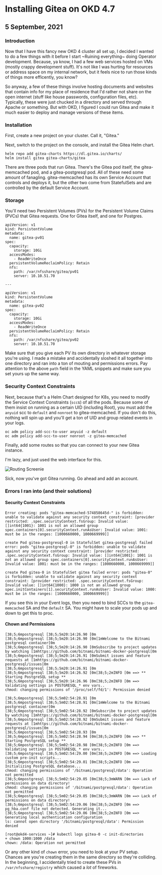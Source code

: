 # Installing Gitea on OKD 4.7
## 5 September, 2021

### Introduction
Now that I have this fancy new OKD 4 cluster all set up, I decided I wanted to do a few things with it before I start ~Ruining everything~ doing Operator development. Because, ya know, I had a few web services hosted on VMs (mostly crappy development stuff). It's not like I was hurting for resources or address space on my internal network, but it feels nice to run those kinds of things more efficently, you know?

So anyway, a few of these things involve hosting documents and websites that contain info for my place of residence that I'd rather not share on the open internet (stuff like house passwords, configuration files, etc). Typically, these were just chucked in a directory and served through Apache or something. But with OKD, I figured I could run Gitea and make it much easier to deploy and manage versions of these items.

### Installation

First, create a new project on your cluster. Call it, "Gitea."

Next, switch to the project on the console, and install the Gitea Helm chart.

```
helm repo add gitea-charts https://dl.gitea.io/charts/
helm install gitea gitea-charts/gitea
```

There are three pods that run Gitea. There's the Gitea pod itself, the gitea-memcached pod, and a gitea-postgresql pod. All of these need some amount of fanagling. gitea-memcached has its own Service Account that controls and deploys it, but the other two come from StatefulSets and are controlled by the default Service Account.

### Storage

You'll need two Persistent Volumes (PVs) for the Persistent Volume Claims (PVCs) that Gitea requests. One for Gitea itself, and one for Postgres.

```
apiVersion: v1
kind: PersistentVolume
metadata:
  name: gitea-pv01
spec:
  capacity:
    storage: 10Gi
  accessModes:
    - ReadWriteOnce
  persistentVolumeReclaimPolicy: Retain
  nfs:
    path: /var/nfsshare/gitea/pv01
    server: 10.10.51.70

---

apiVersion: v1
kind: PersistentVolume
metadata:
  name: gitea-pv02
spec:
  capacity:
    storage: 10Gi
  accessModes:
    - ReadWriteOnce
  persistentVolumeReclaimPolicy: Retain
  nfs:
    path: /var/nfsshare/gitea/pv02
    server: 10.10.51.70

```

Make sure that you give each PV its own directory in whatever storage you're using. I made a mistake and accidentally sloshed it all together into one directory and ran into a ton of mouting and permissions errors. Pay attention to the above `path` field in the YAML snippets and make sure you set yours up the same way.

### Security Context Constraints

Next, because that's a Helm Chart designed for K8s, you need to modify the Service Context Constraints (`scc`s) of all the pods. Because some of them insist on running as a certain UID (including Root), you must add the `anyuid` scc to `default` and `nonroot` to gitea-memcached. If you don't do this, nothing will spin up and you'll get a ton of UID and group related events in your logs.

```
oc adm policy add-scc-to-user anyuid -z default
oc adm policy add-scc-to-user nonroot -z gitea-memcached
```

Finally, add some routes so that you can connect to your new Gitea instance.

I'm lazy, and just used the web interface for this.

![Routing Screenie](routing.png)

Sick, now you've got Gitea running. Go ahead and add an account.

### Errors I ran into (and their solutions)

#### Security Context Constraints

```
Error creating: pods "gitea-memcached-574858645d-" is forbidden: unable to validate against any security context constraint: [provider restricted: .spec.securityContext.fsGroup: Invalid value: []int64{1001}: 1001 is not an allowed group spec.containers[0].securityContext.runAsUser: Invalid value: 1001: must be in the ranges: [1000660000, 1000669999]]

create Pod gitea-postgresql-0 in StatefulSet gitea-postgresql failed error: pods "gitea-postgresql-0" is forbidden: unable to validate against any security context constraint: [provider restricted: .spec.securityContext.fsGroup: Invalid value: []int64{1001}: 1001 is not an allowed group spec.containers[0].securityContext.runAsUser: Invalid value: 1001: must be in the ranges: [1000660000, 1000669999]]

create Pod gitea-0 in StatefulSet gitea failed error: pods "gitea-0" is forbidden: unable to validate against any security context constraint: [provider restricted: .spec.securityContext.fsGroup: Invalid value: []int64{1000}: 1000 is not an allowed group spec.initContainers[1].securityContext.runAsUser: Invalid value: 1000: must be in the ranges: [1000660000, 1000669999]]
```

If you see this in your Event logs, then you need to bind SCCs to the `gitea-memcached` SA and the `default` SA. You might have to scale your pods up and down to get this to proc.

#### Chown and Permissions

```
[38;5;6mpostgresql [38;5;5m20:14:26.90 [0m
[38;5;6mpostgresql [38;5;5m20:14:26.90 [0m[1mWelcome to the Bitnami postgresql container[0m
[38;5;6mpostgresql [38;5;5m20:14:26.90 [0mSubscribe to project updates by watching [1mhttps://github.com/bitnami/bitnami-docker-postgresql[0m
[38;5;6mpostgresql [38;5;5m20:14:26.91 [0mSubmit issues and feature requests at [1mhttps://github.com/bitnami/bitnami-docker-postgresql/issues[0m
[38;5;6mpostgresql [38;5;5m20:14:26.91 [0m
[38;5;6mpostgresql [38;5;5m20:14:26.92 [0m[38;5;2mINFO [0m ==> ** Starting PostgreSQL setup **
[38;5;6mpostgresql [38;5;5m20:14:26.96 [0m[38;5;2mINFO [0m ==> Validating settings in POSTGRESQL_* env vars..
chmod: changing permissions of '/proc/self/fd/1': Permission denied
```

```
[38;5;6mpostgresql [38;5;5m02:54:28.91 [0m
[38;5;6mpostgresql [38;5;5m02:54:28.91 [0m[1mWelcome to the Bitnami postgresql container[0m
[38;5;6mpostgresql [38;5;5m02:54:28.92 [0mSubscribe to project updates by watching [1mhttps://github.com/bitnami/bitnami-docker-postgresql[0m
[38;5;6mpostgresql [38;5;5m02:54:28.92 [0mSubmit issues and feature requests at [1mhttps://github.com/bitnami/bitnami-docker-postgresql/issues[0m
[38;5;6mpostgresql [38;5;5m02:54:28.93 [0m
[38;5;6mpostgresql [38;5;5m02:54:28.94 [0m[38;5;2mINFO [0m ==> ** Starting PostgreSQL setup **
[38;5;6mpostgresql [38;5;5m02:54:28.98 [0m[38;5;2mINFO [0m ==> Validating settings in POSTGRESQL_* env vars..
[38;5;6mpostgresql [38;5;5m02:54:29.00 [0m[38;5;2mINFO [0m ==> Loading custom pre-init scripts...
[38;5;6mpostgresql [38;5;5m02:54:29.01 [0m[38;5;2mINFO [0m ==> Initializing PostgreSQL database...
chmod: changing permissions of '/bitnami/postgresql/data': Operation not permitted
[38;5;6mpostgresql [38;5;5m02:54:29.05 [0m[38;5;3mWARN [0m ==> Lack of permissions on data directory!
chmod: changing permissions of '/bitnami/postgresql/data': Operation not permitted
[38;5;6mpostgresql [38;5;5m02:54:29.05 [0m[38;5;3mWARN [0m ==> Lack of permissions on data directory!
[38;5;6mpostgresql [38;5;5m02:54:29.06 [0m[38;5;2mINFO [0m ==> pg_hba.conf file not detected. Generating it...
[38;5;6mpostgresql [38;5;5m02:54:29.06 [0m[38;5;2mINFO [0m ==> Generating local authentication configuration
ls: cannot open directory '/bitnami/postgresql/data': Permission denied
```

```
[root@okd4-services ~]# kubectl logs gitea-0 -c init-directories
+ chown 1000:1000 /data
chown: /data: Operation not permitted
```

Or any other kind of `chown` error, you need to look at your PV setup. Chances are you're creating them in the same directory so they're colliding. In the beginning, I accidentally tried to create these PVs in `/var/nfsshare/registry` which caused a _lot_ of fireworks.
